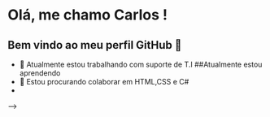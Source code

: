 # Olá, me chamo Carlos ! 
## Bem vindo ao meu perfil GitHub 👋
- 🔭 Atualmente estou trabalhando com suporte de T.I
##Atualmente estou aprendendo
<i class="devicon-python-plain"></i>
- 👯 Estou procurando colaborar em HTML,CSS e C#
- 
-->
